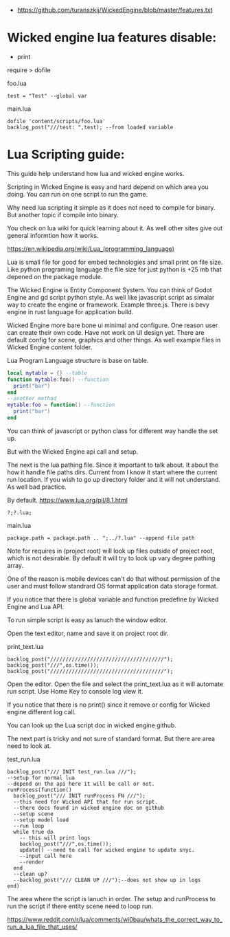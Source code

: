 

 - https://github.com/turanszkij/WickedEngine/blob/master/features.txt

#  Wicked engine lua features disable:
 - print

 require > dofile

foo.lua
```
test = "Test" --global var
```

main.lua
```
dofile 'content/scripts/foo.lua'
backlog_post("///test: ",test); --from loaded variable
```



# Lua Scripting guide:

  This guide help understand how lua and wicked engine works.

  Scripting in Wicked Engine is easy and hard depend on which area you doing. You can run on one script to run the game.

  Why need lua scripting it simple as it does not need to compile for binary. But another topic if compile into binary.

  You check on lua wiki for quick learning about it. As well other sites give out general informtion how it works.

  https://en.wikipedia.org/wiki/Lua_(programming_language)

  Lua is small file for good for embed technologies and small print on file size. Like python programing language the file size for just python is +25 mb that depened on the package module.
  
  The Wicked Engine is Entity Component System. You can think of Godot Engine and gd script python style. As well like javascript script as simalar way to create the engine or framework. Example three.js. There is bevy engine in rust language for application build.
  
  Wicked Engine more bare bone ui minimal and configure. One reason user can create their own code. Have not work on UI design yet. There are default config for scene, graphics and other things. As well example files in Wicked Engine content folder.

  Lua Program Language structure is base on table. 

```lua
local mytable = {} --table
function mytable:foo() --function
  print("bar")
end
--another method
mytable:foo = function() --function
  print("bar")
end
```
  
  You can think of javascript or python class for different way handle the set up. 
  
  But with the Wicked Engine api call and setup. 

  The next is the lua pathing file. Since it important to talk about. It about the how it handle file paths dirs. Current from I know it start where the current run location. If you wish to go up directory folder and it will not understand. As well bad practice.

  By default. https://www.lua.org/pil/8.1.html
```
?;?.lua;
```

main.lua
```
package.path = package.path .. ";../?.lua" --append file path
```

Note for requires in (project root) will look up files outside of project root, which is not desirable. By default it will try to look up vary degree pathing array.

One of the reason is mobile devices can't do that without permission of the user and must follow standrard OS format application data storage format.

If you notice that there is global variable and function predefine by Wicked Engine and Lua API.

To run simple script is easy as lanuch the window editor.

Open the text editor, name and save it on project root dir.


print_text.lua
```
backlog_post("/////////////////////////////////////");
backlog_post("///",os.time());
backlog_post("/////////////////////////////////////");
```

Open the editor. Open the file and select the print_text.lua as it will automate run script. Use Home Key to console log view it.

If you notice that there is no print() since it remove or config for Wicked engine different log call.

You can look up the Lua script doc in wicked engine github.

The next part is tricky and not sure of standard format. But there are area need to look at.


test_run.lua
```
backlog_post("/// INIT test_run.lua ///");
--setup for normal lua
--depend on the api here it will be call or not.
runProcess(function()
  backlog_post("/// INIT runProcess FN ///");
  --this need for Wicked API that for run script.
  --there docs found in wicked engine doc on github
  --setup scene
  --setup model load
  --run loop
  while true do
    -- this will print logs
    backlog_post("///",os.time());
    update() --need to call for wicked engine to update snyc.
    --input call here
    --render
  end
  --clean up?
  --backlog_post("/// CLEAN UP ///");--does not show up in logs
end)
```
  The area where the script is lanuch in order. The setup and runProcess to run the script if there entity scene need to loop run.



  
   
https://www.reddit.com/r/lua/comments/wi0bau/whats_the_correct_way_to_run_a_lua_file_that_uses/

